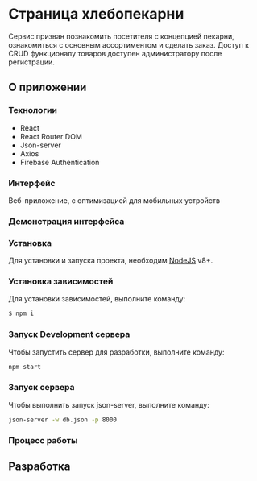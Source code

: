 # Страница хлебопекарни
Сервис призван познакомить посетителя с концепцией пекарни, ознакомиться с основным ассортиментом и сделать заказ. 
Доступ к CRUD функционалу товаров доступен администратору после регистрации. 

## О приложении
### Технологии
- React
- React Router DOM
- Json-server
- Axios
- Firebase Authentication

### Интерфейс
Веб-приложение, c оптимизацией для мобильных устройств

### Демонстрация интерфейса

### Установка
Для установки и запуска проекта, необходим [NodeJS](https://nodejs.org/) v8+.

### Установка зависимостей
Для установки зависимостей, выполните команду:
```sh
$ npm i
```

### Запуск Development сервера
Чтобы запустить сервер для разработки, выполните команду:
```sh
npm start
```

### Запуск сервера
Чтобы выполнить запуск json-server, выполните команду: 
```sh
json-server -w db.json -p 8000
```

### Процесс работы


## Разработка
